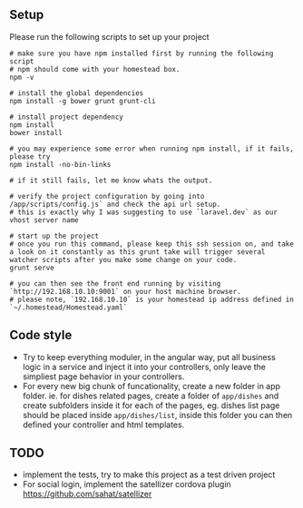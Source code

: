 ## Setup

Please run the following scripts to set up your project

```
# make sure you have npm installed first by running the following script
# npm should come with your homestead box.
npm -v

# install the global dependencies
npm install -g bower grunt grunt-cli

# install project dependency
npm install 
bower install

# you may experience some error when running npm install, if it fails, please try
npm install -no-bin-links

# if it still fails, let me know whats the output.

# verify the project configuration by going into /app/scripts/config.js` and check the api url setup.
# this is exactly why I was suggesting to use `laravel.dev` as our vhost server name

# start up the project
# once you run this command, please keep this ssh session on, and take a look on it constantly as this grunt take will trigger several watcher scripts after you make some change on your code. 
grunt serve

# you can then see the front end running by visiting `http://192.168.10.10:9001` on your host machine browser. 
# please note, `192.168.10.10` is your homestead ip address defined in `~/.homestead/Homestead.yaml` 
```

## Code style
- Try to keep everything moduler, in the angular way, put all business logic in a service and inject it into your controllers, only leave the simpliest page behavior in your controllers.
- For every new big chunk of funcationality, create a new folder in app folder. ie. for dishes related pages, create a folder of `app/dishes` and create subfolders inside it for each of the pages, eg. dishes list page should be placed inside `app/dishes/list`, inside this folder you can then defined your controller and html templates.


## TODO
- implement the tests, try to make this project as a test driven project 
- For social login, implement the satellizer cordova plugin https://github.com/sahat/satellizer